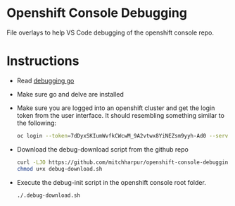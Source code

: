 # Openshift Console Debugging
File overlays to help VS Code debugging of the openshift console repo.


# Instructions
- Read [debugging go](./docs/debugging/debugging-go.md)
- Make sure go and delve are installed
- Make sure you are logged into an openshift cluster and get the login token from the user interface. It should resembling something similar to the following:
  ```sh
  oc login --token=7dDyxSKIumWvfkCWcwM_9A2vtwx8YiNEZsm9yyh-Ad0 --server=https://api.gitops2.devcluster.openshift.com:6443
  ```
- Download the debug-download script from the github repo

  ```sh
  curl -LJO https://github.com/mitchharpur/openshift-console-debugging/blob/master/debug-download.sh
  chmod u+x debug-download.sh
  ```
- Execute the debug-init script in the openshift
console root folder.
  ```sh
  ./.debug-download.sh
  ```


